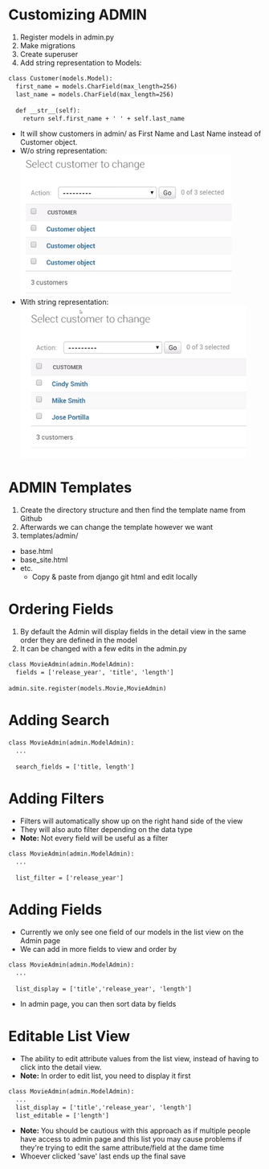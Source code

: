 # Customizing ADMIN
1. Register models in admin.py
2. Make migrations
3. Create superuser
4. Add string representation to Models:
  ```
  class Customer(models.Model):
    first_name = models.CharField(max_length=256)
    last_name = models.CharField(max_length=256)

    def __str__(self):
      return self.first_name + ' ' + self.last_name
  ```
  * It will show customers in admin/ as First Name and Last Name instead of Customer object.
  * W/o string representation:  
  ![cstm_obj](cstm_obj.png)
  * With string representation:  
  ![customers](customers.png)

# ADMIN Templates
1. Create the directory structure and then find the template name from Github
2. Afterwards we can change the template however we want
3. templates/admin/
  - base.html
  - base_site.html
  - etc.
    * Copy & paste from django git html and edit locally


# Ordering Fields
1. By default the Admin will display fields in the detail view in the same order they are defined in the model
2. It can be changed with a few edits in the admin.py
  ```
  class MovieAdmin(admin.ModelAdmin):
    fields = ['release_year', 'title', 'length']

  admin.site.register(models.Movie,MovieAdmin)
  ```

# Adding Search
```
class MovieAdmin(admin.ModelAdmin):
  ...

  search_fields = ['title, length']
```

# Adding Filters
- Filters will automatically show up on the right hand side of the view
- They will also auto filter depending on the data type
- **Note:** Not every field will be useful as a filter

```
class MovieAdmin(admin.ModelAdmin):
  ...

  list_filter = ['release_year']
```


# Adding Fields
- Currently we only see one field of our models in the list view on the Admin page
- We can add in more fields to view and order by

```
class MovieAdmin(admin.ModelAdmin):
  ...

  list_display = ['title','release_year', 'length']
```
- In admin page, you can then sort data by fields

# Editable List View
- The ability to edit attribute values from the list view, instead of having to click into the detail view.
- **Note:** In order to edit list, you need to display it first

```
class MovieAdmin(admin.ModelAdmin):
  ...
  list_display = ['title','release_year', 'length']
  list_editable = ['length']
```
- **Note:** You should be cautious with this approach as if multiple people have access to admin page and this list you may cause problems if they're trying to edit the same attribute/field at the dame time
- Whoever clicked 'save' last ends up the final save
